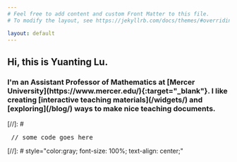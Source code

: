 ```yaml
---
# Feel free to add content and custom Front Matter to this file.
# To modify the layout, see https://jekyllrb.com/docs/themes/#overriding-theme-defaults

layout: default
---
```


<div class="wrapper">
<div class="home-page-left">

</div>
<div class="home-page-right">
<h2>Hi, this is Yuanting Lu.</h2>
<h3> I'm an Assistant Professor of Mathematics at [Mercer University](https://www.mercer.edu/){:target="_blank"}. I like creating [interactive teaching materials](/widgets/) and [exploring](/blog/) ways to make nice teaching documents.</h3>
</div>
</div>

[//]: # <pre> // some code goes here </pre>
[//]: # style="color:gray; font-size: 100%; text-align: center;"
